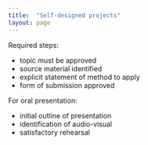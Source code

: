```yaml
---
title:  "Self-designed projects"
layout: page
---
```




Required steps:

- topic must be approved
- source material identified
- explicit statement of method to apply
- form of submission approved

For oral presentation:

- initial outline of presentation
- identification of audio-visual
- satisfactory rehearsal     
